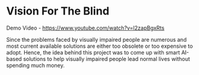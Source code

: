 # Vision For The Blind

Demo Video - https://www.youtube.com/watch?v=l2zapBgxRts

Since the problems faced by visually impaired people are numerous and most 
current available solutions are either too obsolete or too expensive to adopt. 
Hence, the idea behind this project was to come up with smart AI-based solutions to help 
visually impaired people lead normal lives without spending much money.
